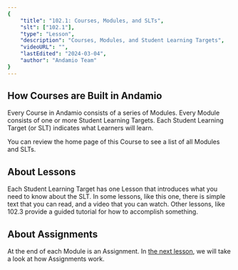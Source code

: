 ```yaml
---
{
    "title": "102.1: Courses, Modules, and SLTs",
    "slt": ["102.1"],
    "type": "Lesson",
    "description": "Courses, Modules, and Student Learning Targets",
    "videoURL": "",
    "lastEdited": "2024-03-04",
    "author": "Andamio Team"
}
---
```


## How Courses are Built in Andamio
Every Course in Andamio consists of a series of Modules. Every Module consists of one or more Student Learning Targets. Each Student Learning Target (or SLT) indicates what Learners will learn.

You can review the home page of this Course to see a list of all Modules and SLTs.

## About Lessons
Each Student Learning Target has one Lesson that introduces what you need to know about the SLT. In some lessons, like this one, there is simple text that you can read, and a video that you can watch. Other lessons, like 102.3 provide a guided tutorial for how to accomplish something.

## About Assignments
At the end of each Module is an Assignment. In [the next lesson](), we will take a look at how Assignments work.